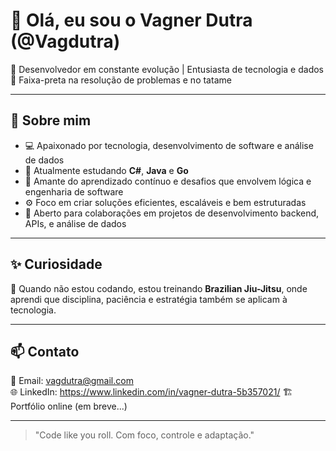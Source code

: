 # 👋 Olá, eu sou o Vagner Dutra (@Vagdutra)

🎯 Desenvolvedor em constante evolução | Entusiasta de tecnologia e dados  
🥋 Faixa-preta na resolução de problemas e no tatame 

---

## 👀 Sobre mim

- 💻 Apaixonado por tecnologia, desenvolvimento de software e análise de dados
- 🌱 Atualmente estudando **C#**, **Java** e **Go**
- 🔁 Amante do aprendizado contínuo e desafios que envolvem lógica e engenharia de software
- ⚙️ Foco em criar soluções eficientes, escaláveis e bem estruturadas
- 🤝 Aberto para colaborações em projetos de desenvolvimento backend, APIs, e análise de dados

---

## ✨ Curiosidade

🧠 Quando não estou codando, estou treinando **Brazilian Jiu-Jitsu**, onde aprendi que disciplina, paciência e estratégia também se aplicam à tecnologia.

---

## 📫 Contato

📩 Email: [vagdutra@gmail.com](mailto:vagdutra@gmail.com)  
🌐 LinkedIn: https://www.linkedin.com/in/vagner-dutra-5b357021/
🏗️ Portfólio online (em breve...)

---

> "Code like you roll. Com foco, controle e adaptação."


